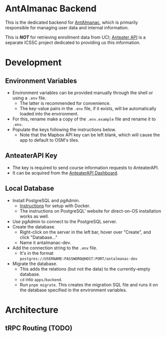 # AntAlmanac Backend

This is the dedicated backend for [AntAlmanac](https://antalmanac.com),
which is primarily responsible for managing user data and internal information.

This is **_NOT_** for retrieving enrollment data from UCI;
[Anteater API](https://docs.icssc.club/developer/anteaterapi) is a separate ICSSC project dedicated
to providing us this information.

# Development

## Environment Variables
- Environment variables can be provided manually through the shell or using a `.env` file.
    - The latter is recommended for convenience.
    - The key-value pairs in the `.env` file, if it exists, will be automatically loaded into the environment.
- For this, rename make a copy of the `.env.example` file and rename it to `.env`.
- Populate the keys following the instructions below.
    - Note that the Mapbox API key can be left blank, which will cause the app to default to OSM's tiles.

## AnteaterAPI Key
- The key is required to send course information requests to AnteaterAPI.
- It can be acquired from the [AnteaterAPI Dashboard](https://dashboard.anteaterapi.com).

## Local Database
- Install PostgreSQL and pgAdmin.
    - [Instructions](https://medium.com/@jewelski/quickly-set-up-a-local-postgres-database-using-docker-5098052a4726) for setup with Docker.
    - The instructions on PostgreSQL' website for direct-on-OS installation works as well.
- Use pgAdmin to connect to the PostgreSQL server.
- Create the database.
    - Right-click on the server in the left bar, hover over "Create", and click "Database..."
    - Name it antalmanac-dev.
- Add the connection string to the `.env` file.
    - It's in the format `postgres://USERNAME:PASSWORD@HOST:PORT/antalmanac-dev`
- Migrate the database.
    - This adds the relations (but not the data) to the currently-empty database.
    - `cd` into `apps/backend`.
    - Run `pnpm migrate`. This creates the migration SQL file and runs it on the database specified in the environment variables.

# Architecture

## tRPC Routing (TODO)
